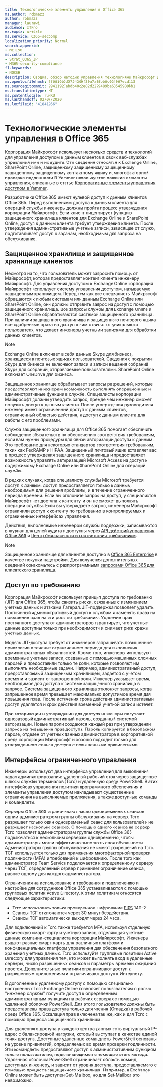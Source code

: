 ```yaml
---
title: Технологические элементы управления в Office 365
ms.author: robmazz
author: robmazz
manager: laurawi
audience: ITPro
ms.topic: article
ms.service: O365-seccomp
localization_priority: Normal
search.appverid:
- MET150
ms.collection:
- Strat_O365_IP
- M365-security-compliance
f1.keywords:
- NOCSH
description: Сводка. обзор методик управления технологиями Майкрософт для Office 365.
ms.openlocfilehash: ff6816b5d5734309f29a7a88bb8c034967ecd115
ms.sourcegitcommit: 99411927abdb40c2e82d2279489ba60545989bb1
ms.translationtype: MT
ms.contentlocale: ru-RU
ms.lasthandoff: 02/07/2020
ms.locfileid: "41841966"
---
```

# <a name="office-365-technology-controls"></a>Технологические элементы управления в Office 365 

Корпорация Майкрософт использует несколько средств и технологий для управления доступом к данным клиентов в своих веб-службах, управления ими и их аудита. Эти сведения относятся к Exchange Online, SharePoint Online, защищенному защищенному защищенному защищенному защищенному контактному ящику и, многофакторной проверке подлинности В Yammer используются похожие элементы управления, описанные в статье [Корпоративные элементы управления доступом в Yammer](office-365-yammer-enterprise-access-controls.md).

Разработчики Office 365 имеют нулевой доступ к данным клиентов Office 365. Перед выполнением доступа к данным клиента для операций службы инженеры должны пройти процесс утверждения корпорации Майкрософт. Если клиент лицензирует функцию защищенного хранилища клиентов для Exchange Online и SharePoint Online, доступ к данным клиента требует утверждения клиента. После утверждения административные учетные записи, зависящие от служб, подготавливает доступ к задачам, необходимым для запроса на обслуживание.

## <a name="lockbox-and-customer-lockbox"></a>Защищенное хранилище и защищенное хранилище клиентов

Несмотря на то, что пользователь может запросить помощь от Майкрософт, которая предоставляет контент клиента инженеру Майкрософт. Для управления доступом к Exchange Online корпорация Майкрософт использует систему управления доступом, называемую защищенным хранилищем. Перед тем как все специалисты Майкрософт обращаются к любым системам или данным Exchange Online или SharePoint Online, они должны отправить запрос на доступ с помощью защищенного хранилища. Все запросы службы для Exchange Online и SharePoint Online обрабатываются системой защищенного хранилища. При наличии защищенного хранилища и защищенного почтового ящика все одобренные права на доступ к ним отвисят от уникального пользователя, что делает инженеры учетными записями для обработки данных клиентов.

> [!NOTE]
> Exchange Online включает в себя данные Skype для бизнеса, хранящиеся в почтовых ящиках пользователей. Сведения о покрытии Skype для бизнеса не включают записи и записи вещания собраний Skype для собраний, отправляемые пользователями. SharePoint Online включает OneDrive для бизнеса.

Защищенное хранилище обрабатывает запросы разрешений, которые предоставляют инженерам возможность выполнять операционные и административные функции в службе. Специалисты корпорации Майкрософт должны утвердить запрос, прежде чем инженер сможет получить доступ к данным клиента. После утверждения руководителя инженер имеет ограниченный доступ к данным клиентов, ограниченный областью действия, и доступ к данным клиента для работы с его проблемами.

Служба защищенного хранилища для Office 365 помогает обеспечить соблюдение обязательств по обеспечению соответствия требованиям, если вам нужны процедуры для явной авторизации доступа к данным. Это требование для некоторых стандартов соответствия требованиям, таких как FedRAMP и HIPAA. Защищенный почтовый ящик вставляет вас в процесс утверждения защищенного хранилища и предоставляет возможность управлять авторизацией Microsoft Access на доступ к содержимому Exchange Online или SharePoint Online для операций службы.

В редких случаях, когда специалисту службы Microsoft требуется доступ к данным, доступ предоставляется только к данным, необходимым для решения проблемы, и в течение ограниченного периода времени. Если вы отклоните запрос на доступ, у специалистов Майкрософт нет доступа к контенту, и он не сможет выполнять операции службы. Если вы утверждаете запрос, инженеры Майкрософт ограничили доступ к контенту по требованию в контролируемых и ограниченных интерфейсах управления.

Действия, выполняемые инженером службы поддержки, записываются в журнал для целей аудита и доступны через [API действий управления Office 365](https://msdn.microsoft.com/library/office/dn707383.aspx) и [Центр безопасности и соответствия требованиям](https://protection.office.com/).

>[!NOTE]
> Защищенное хранилище для клиентов доступно в [Office 365 Enterprise](https://products.office.com/business/office-365-enterprise-e5-business-software) в качестве покупки надстройки. Для получения дополнительных сведений ознакомьтесь с разпрограммными [запросами Office 365 для клиентского хранилища](https://support.office.com/article/Office-365-Customer-Lockbox-Requests-36f9cdd1-e64c-421b-a7e4-4a54d16440a2).

## <a name="just-in-time-access"></a>Доступ по требованию

Корпорация Майкрософт использует принцип доступа по требованию (JIT) для Office 365, чтобы снизить риски, связанные с изменением учетных данных и атаками Латерал. JIT-поддержка позволяет удалить Постоянный административный доступ к службам и заменять права на повышение прав на эти роли по требованию. Удаление прав постоянного доступа от администраторов гарантирует, что учетные данные доступны только при необходимости и снижает риск кражи учетных данных.

Модель JIT-доступа требует от инженеров запрашивать повышенные привилегии в течение ограниченного периода для выполнения административных обязанностей. Кроме того, инженеры используют временные учетные записи, созданные с помощью машинных сложных паролей и предоставили только те роли, которые позволяют им выполнять необходимые задачи. Например, административный доступ, предоставляемый защищенным хранилищем, задается с учетом времени и зависит от запрошенной роли. Инженер указывает время, необходимое для доступа к системе защищенного хранилища в запросе. Система защищенного хранилища отклоняет запросы, когда запрошенное время превышает максимально допустимое время для повышения прав. После истечения срока действия административный доступ удаляется и срок действия временной учетной записи истечет.

При авторизации и утверждении для доступа инженеры получают одноразовый административный пароль, созданный системой авторизации. Новые пароли создаются каждый раз при утверждении запроса на повышение прав доступа. Пароль копируется в безопасном пароле, отделен от учетных данных администратора в корпоративной среде корпорации Майкрософт и хорошо подходит только для утвержденного сеанса доступа с повышенными привилегиями.

## <a name="constrained-management-interfaces"></a>Интерфейсы ограниченного управления

Инженеры используют два интерфейса управления для выполнения задач администрирования: удаленный рабочий стол через защищенные шлюзы службы терминалов (Тсгс) и удаленную среду PowerShell. В этих интерфейсах управления политики программного обеспечения и элементы управления доступом накладывают существенные ограничения на выполняемые приложения, а также доступные команды и командлеты.

Серверы Office 365 ограничивают число одновременных сеансов одним администратором группы обслуживания на сервер. Тсгс разрешает только один одновременный сеанс для пользователей и не разрешает несколько сеансов. С помощью одного сеанса на сервер Тсгс позволяет администраторам группы службы Office 365 подключаться к нескольким серверам одновременно, чтобы администраторы могли эффективно выполнять свои обязанности. Администраторы группы обслуживания не имеют разрешений на Тсгс. ТСГ используется только для применения многофакторной проверки подлинности (MFA) и требований к шифрованию. После того как администратор Team Service подключается к определенному серверу через ТСГ, определенный сервер применяет ограничение сеанса, равное одному для каждого администратора.

Ограничения на использование и требования к подключению и настройке для сотрудников Office 365 устанавливаются с помощью групповых политик Active Directory. К этим политикам относятся следующие характеристики:

- Тсгс использовать только проверенное шифрование [FIPS](https://www.microsoft.com/TrustCenter/Compliance/FIPS) 140-2.
- Сеансы ТСГ отключаются через 30 минут бездействия.
- Сеансы ТСГ автоматически выходят через 24 часа.

Для подключений к Тсгс также требуется MFA, используя отдельную физическую смарт-карту и учетную запись, отделяющая учетные данные компании-специалиста корпорации Майкрософт. Инженеры выдают разные смарт-карты для различных платформ и конфиденциальных платформ управления для обеспечения безопасного хранения учетных данных. Тсгс используйте групповые политики Active Directory для управления тем, кто может выполнять вход в удаленные серверы, число разрешенных сеансов и параметры времени ожидания простоя. Дополнительные политики ограничивают доступ к разрешенным приложениям и ограничивают доступ к Интернету.

В дополнение к удаленному доступу с помощью специально настроенных Тсгс Exchange Online позволяет пользователям с ролью "инженер службы" получить доступ к определенным административным функциям на рабочих серверах с помощью удаленной оболочки PowerShell. Для этого пользователю должны быть предоставлены права доступа только для чтения (Отладка) в рабочей среде Office 365. Эскалация прав включена так же, как и для Тсгс с помощью процесса защищенного хранилища.

Для удаленного доступа у каждого центра данных есть виртуальный IP-адрес с балансировкой нагрузки, который выступает в качестве единой точки доступа. Доступные удаленные командлеты PowerShell основаны на уровне привилегий, определяемых во время проверки подлинности. Эти командлеты предоставляют доступ к административным функциям только пользователям, подключающимся с помощью этого метода. Удаленная оболочка PowerShell ограничивает область команд, доступных инженеру, и зависит от уровня доступа, предоставляемого с помощью процесса защищенного хранилища. Например, в Exchange Online может быть доступен Get-Mailbox, но для Set-Mailbox это невозможно.
